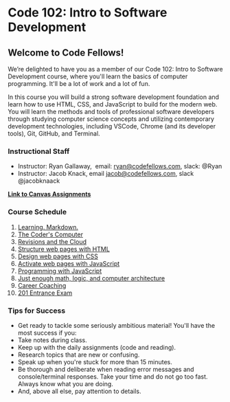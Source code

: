 <!-- Please make EDITS to README -->
<!-- Please make EDITS to README -->

# Code 102: Intro to Software Development

## Welcome to Code Fellows!

We’re delighted to have you as a member of our Code 102: Intro to Software Development course, where you'll learn the basics of computer programming. It'll be a lot of work and a lot of fun.

In this course you will build a strong software development foundation and learn how to use HTML, CSS, and JavaScript to build for the modern web. You will learn the methods and tools of professional software developers through studying computer science concepts and utilizing contemporary development technologies, including VSCode, Chrome (and its developer tools),  Git, GitHub, and Terminal.

### Instructional Staff

- Instructor: Ryan Gallaway,  email: ryan@codefellows.com, slack: @Ryan
- Instructor: Jacob Knack, email jacob@codefellows.com, slack @jacobknaack


**[Link to Canvas Assignments](https://canvas.instructure.com/courses/1855956)**

### Course Schedule

1. [Learning. Markdown.](class-01/)
1. [The Coder's Computer](class-02/)
1. [Revisions and the Cloud](class-03/)
1. [Structure web pages with HTML](class-04/)
1. [Design web pages with CSS](class-05/)
1. [Activate web pages with JavaScript](class-06/)
1. [Programming with JavaScript](class-07/)
1. [Just enough math, logic, and computer architecture](class-08/)
1. [Career Coaching](class-09/)
1. [201 Entrance Exam](class-10/)

### Tips for Success

- Get ready to tackle some seriously ambitious material! You'll have the most success if you:
- Take notes during class.
- Keep up with the daily assignments (code and reading).
- Research topics that are new or confusing.
- Speak up when you're stuck for more than 15 minutes.
- Be thorough and deliberate when reading error messages and console/terminal responses. Take your time and do not go too fast. Always know what you are doing.
- And, above all else, pay attention to details.
